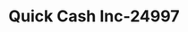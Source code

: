 ---
f_zip-code: 35501
f_state-code: AL
title: Quick Cash Inc-24997
f_phone: 205-302-6454
f_city-only: Jasper
f_address: 1604 Highway 78 E Jasper
f_location-unique-id: '24997'
slug: quick-cash-inc-24997
updated-on: '2024-05-30T13:46:58.046Z'
created-on: '2024-05-30T13:36:59.803Z'
published-on: '2024-05-30T13:54:32.469Z'
f_city-state: cms/city/jasper-al.md
f_company: cms/company/quick-cash-inc.md
f_state: cms/state/alabama.md
layout: '[payday-loan].html'
tags: payday-loan
---
